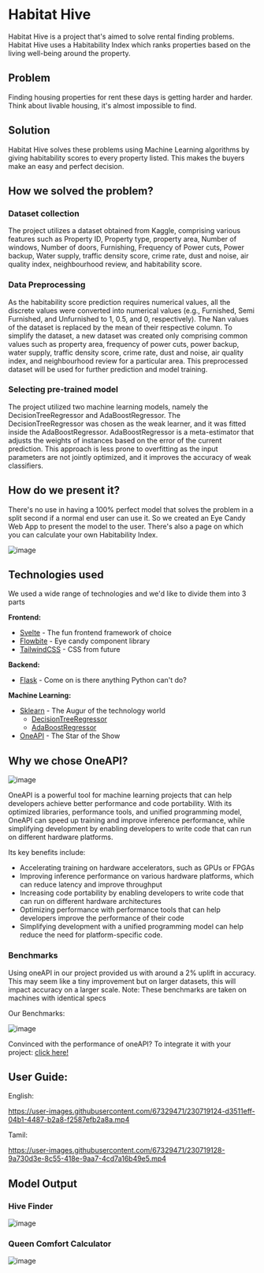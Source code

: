 # Habitat Hive

Habitat Hive is a project that's aimed to solve rental finding problems. Habitat Hive uses a Habitability Index which ranks properties based on the living well-being around the property.

## Problem 
Finding housing properties for rent these days is getting harder and harder. Think about livable housing, it's almost impossible to find.

## Solution  
Habitat Hive solves these problems using Machine Learning algorithms by giving habitability scores to every property listed. This makes the buyers make an easy and perfect decision.

## How we solved the problem?
### Dataset collection

The project utilizes a dataset obtained from Kaggle, comprising various features such as Property ID, Property type, property area, Number of windows, Number of doors, Furnishing, Frequency of Power cuts, Power backup, Water supply, traffic density score, crime rate, dust and noise, air quality index, neighbourhood review, and habitability score. 

### Data Preprocessing

As the habitability score prediction requires numerical values, all the discrete values were converted into numerical values (e.g., Furnished, Semi Furnished, and Unfurnished to 1, 0.5, and 0, respectively). The Nan values of the dataset is replaced by the mean of their respective column. 
To simplify the dataset, a new dataset was created only comprising common values such as property area, frequency of power cuts, power backup, water supply, traffic density score, crime rate, dust and noise, air quality index, and neighbourhood review for a particular area.
This preprocessed dataset will be used for further prediction and model training.

### Selecting pre-trained model

The project utilized two machine learning models, namely the DecisionTreeRegressor and AdaBoostRegressor. The DecisionTreeRegressor was chosen as the weak learner, and it was fitted inside the AdaBoostRegressor. AdaBoostRegressor is a meta-estimator that adjusts the weights of instances based on the error of the current prediction. This approach is less prone to overfitting as the input parameters are not jointly optimized, and it improves the accuracy of weak classifiers.

## How do we present it?
There's no use in having a 100% perfect model that solves the problem in a split second if a normal end user can use it. So we created an Eye Candy Web App to present the model to the user. There's also a page on which you can calculate your own Habitability Index.

![image](https://user-images.githubusercontent.com/67329471/230719378-3d40e4a8-4dbb-42d6-aa31-1d8077758ee2.png)

## Technologies used
We used a wide range of technologies and we'd like to divide them into 3 parts

**Frontend:**
- [Svelte](https://kit.svelte.dev/) - The fun frontend framework of choice 
- [Flowbite](https://flowbite-svelte.com/) - Eye candy component library
- [TailwindCSS](https://tailwindcss.com/) - CSS from future

**Backend:**
- [Flask](https://flask.palletsprojects.com/en/2.2.x/) - Come on is there anything Python can't do?

**Machine Learning:**
- [Sklearn](https://scikit-learn.org/stable/index.html) - The Augur of the technology world
    - [DecisionTreeRegressor](https://spark.apache.org/docs/latest/api/python/reference/api/pyspark.ml.regression.DecisionTreeRegressor.html)
    - [AdaBoostRegressor](https://scikit-learn.org/stable/auto_examples/ensemble/plot_adaboost_regression.html)
- [OneAPI](https://www.oneapi.io/) - The Star of the Show

## Why we chose OneAPI?
![image](https://user-images.githubusercontent.com/67329471/230724677-1e1faf30-83b7-4d6e-95c2-dfd48d2ed0fb.png)

OneAPI is a powerful tool for machine learning projects that can help developers achieve better performance and code portability. With its optimized libraries, performance tools, and unified programming model, OneAPI can speed up training and improve inference performance, while simplifying development by enabling developers to write code that can run on different hardware platforms.

Its key benefits include:

- Accelerating training on hardware accelerators, such as GPUs or FPGAs
- Improving inference performance on various hardware platforms, which can reduce latency and improve throughput
- Increasing code portability by enabling developers to write code that can run on different hardware architectures
- Optimizing performance with performance tools that can help developers improve the performance of their code
- Simplifying development with a unified programming model can help reduce the need for platform-specific code.

### Benchmarks
Using oneAPI in our project provided us with around a 2% uplift in accuracy. This may seem like a tiny improvement but on larger datasets, this will impact accuracy on a larger scale. Note: These benchmarks are taken on machines with identical specs

Our Benchmarks:

![image](https://user-images.githubusercontent.com/67329471/230724347-783ff7fc-969e-4999-9e80-b37e970fd3b1.png)

Convinced with the performance of oneAPI? To integrate it with your project: [click here!](https://github.com/fosslover69/habitat-hive/blob/main/oneAPI-Integration.md)

## User Guide:

English:


https://user-images.githubusercontent.com/67329471/230719124-d3511eff-04b1-4487-b2a8-f2587efb2a8a.mp4




Tamil:


https://user-images.githubusercontent.com/67329471/230719128-9a730d3e-8c55-418e-9aa7-4cd7a16b49e5.mp4



## Model Output
### Hive Finder
![image](https://user-images.githubusercontent.com/67329471/230727661-cf33a2ab-0e0b-4e55-9f7f-3348c2ab1e19.png)

### Queen Comfort Calculator
![image](https://user-images.githubusercontent.com/67329471/230727667-b4a301bc-3778-4ca0-99c5-6b37806923d5.png)
